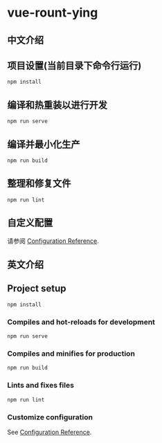# vue-rount-ying

## 中文介绍
## 项目设置(当前目录下命令行运行)
```
npm install
```

## 编译和热重装以进行开发
```
npm run serve
```

## 编译并最小化生产
```
npm run build
```

## 整理和修复文件
```
npm run lint
```

## 自定义配置
请参阅 [Configuration Reference](https://cli.vuejs.org/config/).



## 英文介绍
## Project setup
```
npm install
```

### Compiles and hot-reloads for development
```
npm run serve
```

### Compiles and minifies for production
```
npm run build
```

### Lints and fixes files
```
npm run lint
```

### Customize configuration
See [Configuration Reference](https://cli.vuejs.org/config/).
